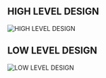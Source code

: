 ## HIGH LEVEL DESIGN
![HIGH LEVEL DESIGN ](https://user-images.githubusercontent.com/86190217/125584051-1eceba1c-bdad-401d-9c56-bd5851c6b4ad.jpg)
## LOW LEVEL DESIGN
![LOW LEVEL DESIGN](https://user-images.githubusercontent.com/86190217/125598785-47231c7b-6c07-422e-8a08-11cca6f3cfcf.jpg)
